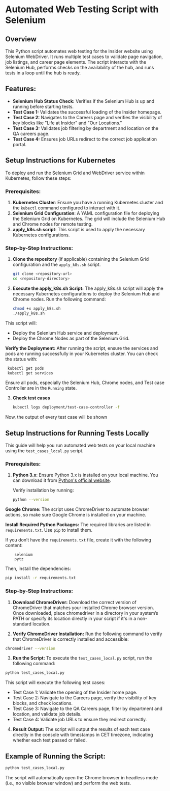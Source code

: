 # Automated Web Testing Script with Selenium

## Overview
This Python script automates web testing for the Insider website using Selenium WebDriver. It runs multiple test cases to validate page navigation, job listings, and career page elements. The script interacts with the Selenium Hub, performs checks on the availability of the hub, and runs tests in a loop until the hub is ready.

## Features:
- **Selenium Hub Status Check:** Verifies if the Selenium Hub is up and running before starting tests.
- **Test Case 1:** Validates the successful loading of the Insider homepage.
- **Test Case 2:** Navigates to the Careers page and verifies the visibility of key blocks like "Life at Insider" and "Our Locations."
- **Test Case 3:** Validates job filtering by department and location on the QA careers page.
- **Test Case 4:** Ensures job URLs redirect to the correct job application portal.

## Setup Instructions for Kubernetes

To deploy and run the Selenium Grid and WebDriver service within Kubernetes, follow these steps:

### Prerequisites:
1. **Kubernetes Cluster**: Ensure you have a running Kubernetes cluster and the `kubectl` command configured to interact with it.
2. **Selenium Grid Configuration**: A YAML configuration file for deploying the Selenium Grid on Kubernetes. The grid will include the Selenium Hub and Chrome nodes for remote testing.
3. **apply_k8s.sh script**: This script is used to apply the necessary Kubernetes configurations.

### Step-by-Step Instructions:

1. **Clone the repository** (if applicable) containing the Selenium Grid configuration and the `apply_k8s.sh` script.
   ```bash
   git clone <repository-url>
   cd <repository-directory>

2. **Execute the apply_k8s.sh Script:** The apply_k8s.sh script will apply the necessary Kubernetes configurations to deploy the Selenium Hub and Chrome nodes. Run the following command:
   ```bash
   chmod +x apply_k8s.sh
   ./apply_k8s.sh
This script will:

- Deploy the Selenium Hub service and deployment.
- Deploy the Chrome Nodes as part of the Selenium Grid.

**Verify the Deployment:** After running the script, ensure the services and pods are running successfully in your Kubernetes cluster. You can check the status with:
   ```bash
    kubectl get pods
    kubectl get services
```
Ensure all pods, especially the Selenium Hub, Chrome nodes, and Test case Controller are in the `Running` state.

3. **Check test cases**
    ```bash
    kubectl logs deployment/test-case-controller -f
Now, the output of every test case will be shown


## Setup Instructions for Running Tests Locally

This guide will help you run automated web tests on your local machine using the `test_cases_local.py` script.

### Prerequisites:
1. **Python 3.x**: Ensure Python 3.x is installed on your local machine. You can download it from [Python's official website](https://www.python.org/downloads/).
   
   Verify installation by running:
   ```bash
   python --version
**Google Chrome:** The script uses ChromeDriver to automate browser actions, so make sure Google Chrome is installed on your machine.

**Install Required Python Packages:** The required libraries are listed in `requirements.txt`.
Use `pip` to install them.

If you don’t have the `requirements.txt` file, create it with the following content:
```
    selenium
    pytz
```
Then, install the dependencies:

```bash
pip install -r requirements.txt
```
### Step-by-Step Instructions:

1. **Download ChromeDriver:** Download the correct version of ChromeDriver that matches your installed Chrome browser version.
Once downloaded, place chromedriver in a directory in your system’s PATH or specify its location directly in your script if it's in a non-standard location.

2. **Verify ChromeDriver Installation:** Run the following command to verify that ChromeDriver is correctly installed and accessible:
```bash
chromedriver --version
```
3. **Run the Script:** To execute the `test_cases_local.py` script, run the following command:
```bash
python test_cases_local.py
```
This script will execute the following test cases:

- Test Case 1: Validate the opening of the Insider home page.
- Test Case 2: Navigate to the Careers page, verify the visibility of key blocks, and check locations.
- Test Case 3: Navigate to the QA Careers page, filter by department and location, and validate job details.
- Test Case 4: Validate job URLs to ensure they redirect correctly.

4. **Result Output:** The script will output the results of each test case directly in the console with timestamps in CET timezone, indicating whether each test passed or failed.

## Example of Running the Script:
```bash
python test_cases_local.py
```
The script will automatically open the Chrome browser in headless mode (i.e., no visible browser window) and perform the web tests.

